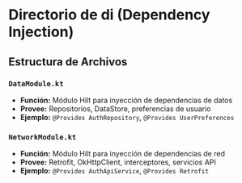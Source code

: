 

# Directorio de di (Dependency Injection)

## Estructura de Archivos

### `DataModule.kt`
- **Función:** Módulo Hilt para inyección de dependencias de datos
- **Provee:** Repositorios, DataStore, preferencias de usuario
- **Ejemplo:** `@Provides AuthRepository`, `@Provides UserPreferences`

### `NetworkModule.kt`
- **Función:** Módulo Hilt para inyección de dependencias de red
- **Provee:** Retrofit, OkHttpClient, interceptores, servicios API
- **Ejemplo:** `@Provides AuthApiService`, `@Provides Retrofit`

